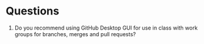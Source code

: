 # Questions

1. Do you recommend using GitHub Desktop GUI for use in class with work groups for branches, merges and pull requests?
